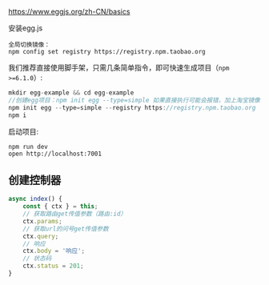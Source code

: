 https://www.eggjs.org/zh-CN/basics

安装egg.js

```
全局切换镜像： 
npm config set registry https://registry.npm.taobao.org
```

我们推荐直接使用脚手架，只需几条简单指令，即可快速生成项目（`npm >=6.1.0`）:

```js
mkdir egg-example && cd egg-example
//创建egg项目：npm init egg --type=simple 如果直接执行可能会报错，加上淘宝镜像一起执行就好了
npm init egg --type=simple --registry https://registry.npm.taobao.org
npm i
```

启动项目:

```
npm run dev
open http://localhost:7001
```

## 创建控制器

```js
async index() {
    const { ctx } = this;
    // 获取路由get传值参数（路由:id）
    ctx.params;
    // 获取url的问号get传值参数
    ctx.query;
    // 响应
    ctx.body = '响应';
    // 状态码
	ctx.status = 201;
}
```

